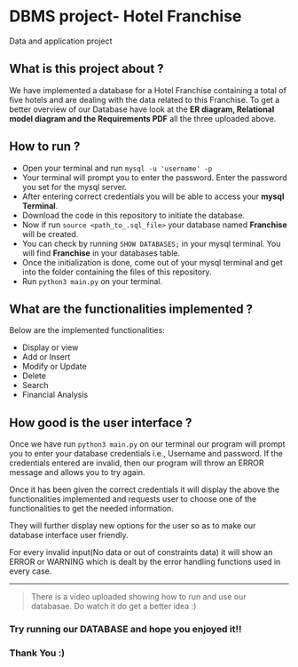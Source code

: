 # DBMS project- Hotel Franchise
Data and application project


## What is this project about ?
We have implemented a database for a Hotel Franchise containing a total of five hotels and are dealing with the data related to this Franchise. To get a better overview of our Database have look at the **ER diagram, Relational model diagram and the Requirements PDF** all the three uploaded above.

## How to run ?
* Open your terminal and run `mysql -u 'username' -p`
* Your terminal will prompt you to enter the password. Enter the password you set for the mysql server.
* After entering correct credentials you will be able to access your **mysql Terminal**.
* Download the code in this repository to initiate the database.
* Now if run `source <path_to_.sql_file>` your database named **Franchise** will be created.
* You can check by running `SHOW DATABASES;` in your mysql terminal. You will find **Franchise** in your databases table.
* Once the initialization is done, come out of your mysql terminal and get into the folder containing the files of this repository.
* Run `python3 main.py` on your terminal.

## What are the functionalities implemented ?
Below are the implemented functionalities:
* Display or view
* Add or Insert
* Modify or Update
* Delete
* Search 
* Financial Analysis

## How good is the user interface ?
Once we have run `python3 main.py` on our terminal our program will prompt you to enter your database credentials i.e., Username and password. If the credentials entered are invalid, then our program will throw an ERROR message and allows you to try again.

Once it has been given the correct credentials it will display the above the functionalities implemented and requests user to choose one of the functionalities to get the needed information.

They will further display new options for the user so as to make our database interface user friendly.

For every invalid input(No data or out of constraints data) it will show an ERROR or WARNING which is dealt by the error handling functions used in every case.

******************************************************************************************************************
> There is a video uploaded showing how to run and use our databasae. Do watch it do get a better idea :)
### Try running our DATABASE and hope you enjoyed it!! 

###                                             Thank You :)
